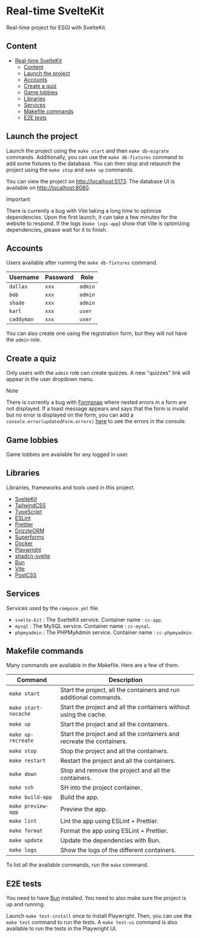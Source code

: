 # Real-time SvelteKit

Real-time project for ESGI with SvelteKit.

## Content

- [Real-time SvelteKit](#real-time-sveltekit)
  - [Content](#content)
  - [Launch the project](#launch-the-project)
  - [Accounts](#accounts)
  - [Create a quiz](#create-a-quiz)
  - [Game lobbies](#game-lobbies)
  - [Libraries](#libraries)
  - [Services](#services)
  - [Makefile commands](#makefile-commands)
  - [E2E tests](#e2e-tests)

## Launch the project

Launch the project using the `make start` and then `make db-migrate` commands.
Additionally, you can use the `make db-fixtures` command to add some fixtures to the database.
You can then stop and relaunch the project using the `make stop` and `make up` commands.

You can view the project on [http://localhost:5173](http://localhost:5173).
The database UI is available on [http://localhost:8080](http://localhost:8080).

> [!IMPORTANT]  
> There is currently a bug with Vite taking a long time to optimize dependencies. Upon the first launch, it can take a few minutes for the website to respond. If the logs (`make logs-app`) show that Vite is optimizing dependencies, please wait for it to finish.

## Accounts

Users available after running the `make db-fixtures` command.

| Username   | Password | Role    |
| ---------- | -------- | ------- |
| `dallas`   | `xxx`    | `admin` |
| `bob`      | `xxx`    | `admin` |
| `shade`    | `xxx`    | `admin` |
| `karl`     | `xxx`    | `user`  |
| `caddyman` | `xxx`    | `user`  |

You can also create one using the registration form, but they will not have the `admin` role.

## Create a quiz

Only users with the `admin` role can create quizzes. A new "quizzes" link will appear in the user dropdown menu.

> [!NOTE]  
> There is currently a bug with [Formsnap](https://github.com/svecosystem/formsnap) where nested errors in a form are not displayed. If a toast message appears and says that the form is invalid but no error is displayed on the form, you can add a `console.error(updatedForm.errors)` [here](https://github.com/Spacelocust/realtime-sveltekit/blob/main/src/lib/utils/form.ts#L11) to see the errors in the console.

## Game lobbies

Game lobbies are available for any logged in user.

## Libraries

Librairies, frameworks and tools used in this project.

- [SvelteKit](https://kit.svelte.dev)
- [TailwindCSS](https://tailwindcss.com)
- [TypeScript](https://www.typescriptlang.org)
- [ESLint](https://eslint.org)
- [Prettier](https://prettier.io)
- [DrizzleORM](https://orm.drizzle.team)
- [Superforms](https://superforms.rocks)
- [Docker](https://www.docker.com)
- [Playwright](https://playwright.dev)
- [shadcn-svelte](https://www.shadcn-svelte.com)
- [Bun](https://bun.sh)
- [Vite](https://vitejs.dev)
- [PostCSS](https://postcss.org)

## Services

Services used by the `compose.yml` file.

- `svelte-kit` : The SvelteKit service. Container name : `cc-app`.
- `mysql` : The MySQL service. Container name : `cc-mysql`.
- `phpmyadmin` : The PHPMyAdmin service. Container name : `cc-phpmyadmin`.

## Makefile commands

Many commands are available in the Makefile. Here are a few of them.

| Command              | Description                                                           |
| -------------------- | --------------------------------------------------------------------- |
| `make start`         | Start the project, all the containers and run additional commands.    |
| `make start-nocache` | Start the project and all the containers without using the cache.     |
| `make up`            | Start the project and all the containers.                             |
| `make up-recreate`   | Start the project and all the containers and recreate the containers. |
| `make stop`          | Stop the project and all the containers.                              |
| `make restart`       | Restart the project and all the containers.                           |
| `make down`          | Stop and remove the project and all the containers.                   |
| `make ssh`           | SH into the project container.                                        |
| `make build-app`     | Build the app.                                                        |
| `make preview-app`   | Preview the app.                                                      |
| `make lint`          | Lint the app using ESLint + Prettier.                                 |
| `make format`        | Format the app using ESLint + Prettier.                               |
| `make update`        | Update the dependencies with Bun.                                     |
| `make logs`          | Show the logs of the different containers.                            |

To list all the available commands, run the `make` command.

## E2E tests

You need to have [Bun](https://bun.sh) installed. You need to also make sure the project is up and running.

Launch `make test-install` once to install Playwright. Then, you can use the `make test` command to run the tests.
A `make test-ui` command is also available to run the tests in the Playwright UI.
